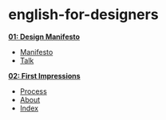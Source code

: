 # english-for-designers

**[01: Design Manifesto](01-design-manifesto)**
- [Manifesto](01-design-manifesto/manifesto.md)
- [Talk](01-design-manifesto/manifesto.pdf)

**[02: First Impressions](02-first-impressions)**
- [Process](02-first-impressions/process.md)
- [About](02-first-impressions/about.md)
- [Index](02-first-impressions/index.md)



